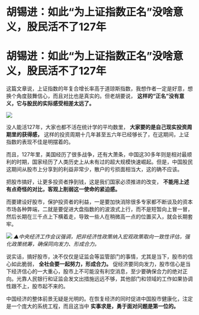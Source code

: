 # 胡锡进：如此“为上证指数正名”没啥意义，股民活不了127年

# 胡锡进：如此“为上证指数正名”没啥意义，股民活不了127年

这篇文章说，上证指数的年复合增长率高于道琼斯指数，我想作者一定是好意，想换个角度鼓舞信心，而且对比也是真实的。但老胡要说，
**这样的“正名”没有意义，它与股民的实际感受相差太远了。**

![](https://inews.gtimg.com/om_bt/O2st5sLfflsBzdbSh_xKnyA4PCKdEvzZpx1a9X_vSBY94AA/1000)

没人能活127年，大家也都不活在统计学的平均数里， **大家要的是自己现实投资周期里的获得感，**
这样的投资周期十几年甚至五六年已经够长了，在这期间，上证指数的表现不佳是明摆着的。

而且，127年里，美国经历了很多战争，还有大萧条，中国这30多年则是相对最顺利的时期，国家经历了人类历史上从未有过的超大规模快速崛起。但是，中国股民这期间从股市上分享到的利益非常少，散户的亏损面相当大，这的确不应该。

把股市搞好，让更多投资者挣到钱，这是我们国家必须推进的改变， **不能用上述有点奇怪的对比，客观上削弱这一使命的紧迫感。**

而要建设好股市，保护投资者的利益，一是要加快消除很多专家都不断谈及的资本市场各种弊端，二就是要促进大盘指数的的波浪式上行，而不是短暂向上冒一冒，然后长期在三千点上下横着走，导致一些人在稍微高一点的位置买入，就会长期套牢。

![](https://inews.gtimg.com/om_bt/OsjtMir9b1ZWjYf7q8p3pSZL_0560fEZV2sv11wMNiyiMAA/1000)
_▲中央经济工作会议强调，把非经济性政策纳入宏观政策取向一致性评估，强化政策统筹，确保同向发力、形成合力。_

说实话，搞好股市，决不仅仅是证监会等监管部门的事情，尤其是当下，股市的信心如此脆弱， **全社会要一起努力，形成合力。**
促经济要同向发力，股市信心是当下经济信心的一大重心，股市上不可能没有利空消息，至少要确保合力的绝对正向。光靠人民银行和证监会发文出措施远远不够，其他部门和领域的工作如果协调性跟不上，股市起不来的。

中国经济的整体前景无疑是光明的。在恢复经济的同时促进中国股市健康化，注定是一个庞大的系统工程，而且这当中 **实事求是，勇于面对问题是第一位的。**


